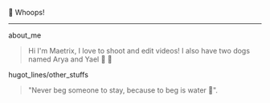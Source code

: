 🤸 Whoops!
***
about_me
>  Hi I'm Maetrix, I love to shoot and edit videos! I also have two dogs named Arya and Yael :dog: :white_heart: 

hugot_lines/other_stuffs
> "Never beg someone to stay, because to beg is water :heart_hands:".
